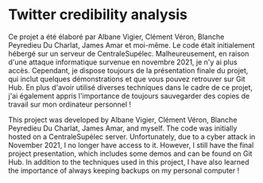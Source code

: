 # Twitter credibility analysis
 

Ce projet a été élaboré par Albane Vigier, Clément Véron, Blanche Peyredieu Du Charlat, James Amar et moi-même. Le code était initialement hébergé sur un serveur de CentraleSupélec. Malheureusement, en raison d'une attaque informatique survenue en novembre 2021, je n'y ai plus accès.
Cependant, je dispose toujours de la présentation finale du projet, qui inclut quelques démonstrations et que vous pouvez retrouver sur Git Hub. En plus d'avoir utilisé diverses techniques dans le cadre de ce projet, j'ai également appris l'importance de toujours sauvegarder des copies de travail sur mon ordinateur personnel !


This project was developed by Albane Vigier, Clément Véron, Blanche Peyredieu Du Charlat, James Amar, and myself. The code was initially hosted on a CentraleSupélec server. Unfortunately, due to a cyber attack in November 2021, I no longer have access to it.
However, I still have the final project presentation, which includes some demos and can be found on Git Hub. In addition to the techniques used in this project, I have also learned the importance of always keeping backups on my personal computer !
